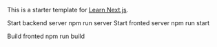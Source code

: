 This is a starter template for [Learn Next.js](https://nextjs.org/learn).

Start backend server npm run server
Start fronted server npm run start

Build fronted npm run build
